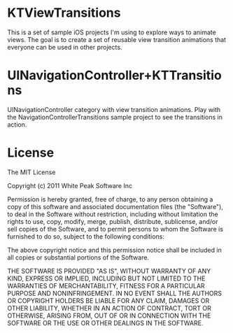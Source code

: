 KTViewTransitions
=================

This is a set of sample iOS projects I'm using to explore ways to animate views. The goal is to create a set of reusable view transition animations that everyone can be used in other projects.

UINavigationController+KTTransitions
====================================

UINavigationController category with view transition animations. Play with the NavigationControllerTransitions sample project to see the transitions in action.

License
=======

The MIT License

Copyright (c) 2011 White Peak Software Inc

Permission is hereby granted, free of charge, to any person obtaining a copy
of this software and associated documentation files (the "Software"), to deal
in the Software without restriction, including without limitation the rights
to use, copy, modify, merge, publish, distribute, sublicense, and/or sell
copies of the Software, and to permit persons to whom the Software is
furnished to do so, subject to the following conditions:

The above copyright notice and this permission notice shall be included in
all copies or substantial portions of the Software.

THE SOFTWARE IS PROVIDED "AS IS", WITHOUT WARRANTY OF ANY KIND, EXPRESS OR
IMPLIED, INCLUDING BUT NOT LIMITED TO THE WARRANTIES OF MERCHANTABILITY,
FITNESS FOR A PARTICULAR PURPOSE AND NONINFRINGEMENT. IN NO EVENT SHALL THE
AUTHORS OR COPYRIGHT HOLDERS BE LIABLE FOR ANY CLAIM, DAMAGES OR OTHER
LIABILITY, WHETHER IN AN ACTION OF CONTRACT, TORT OR OTHERWISE, ARISING FROM,
OUT OF OR IN CONNECTION WITH THE SOFTWARE OR THE USE OR OTHER DEALINGS IN
THE SOFTWARE.